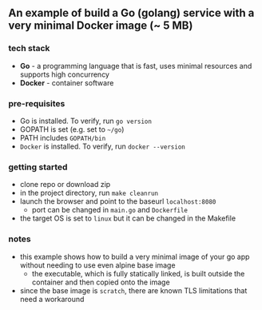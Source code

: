 ## An example of build a Go (golang) service with a very minimal Docker image (~ 5 MB)

### tech stack
* **Go** - a programming language that is fast, uses minimal resources and supports high concurrency
* **Docker** - container software

### pre-requisites
* Go is installed. To verify, run `go version`
* GOPATH is set (e.g. set to `~/go`)
* PATH includes `GOPATH/bin`
* `Docker` is installed. To verify, run `docker --version`

### getting started
* clone repo or download zip
* in the project directory, run `make cleanrun`
* launch the browser and point to the baseurl `localhost:8080`
    * port can be changed in `main.go` and `Dockerfile`
* the target OS is set to `linux` but it can be changed in the Makefile

### notes
* this example shows how to build a very minimal image of your go app without needing to use even alpine base image
    * the executable, which is fully statically linked, is built outside the container and then copied onto the image
* since the base image is `scratch`, there are known TLS limitations that need a workaround
